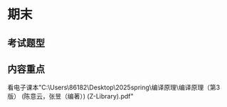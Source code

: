 # 期末

## 考试题型





## 内容重点

看电子课本"C:\Users\86182\Desktop\2025spring\编译原理\编译原理（第3版） (陈意云，张昱（编著）) (Z-Library).pdf"